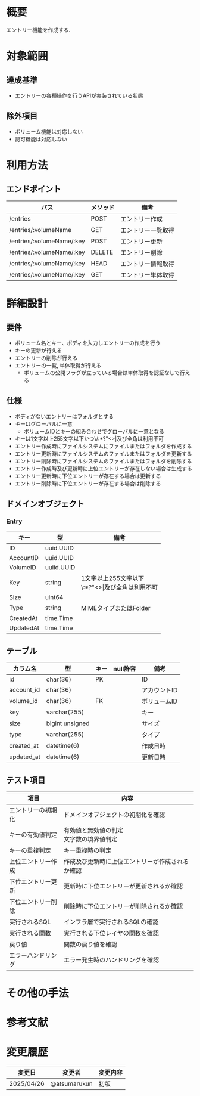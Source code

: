 # 概要

エントリー機能を作成する.

# 対象範囲

## 達成基準

- エントリーの各種操作を行うAPIが実装されている状態

## 除外項目

- ボリューム機能は対応しない
- 認可機能は対応しない

# 利用方法

## エンドポイント

| パス | メソッド | 備考 |
| --- | --- | --- |
| /entries | POST | エントリー作成 |
| /entries/:volumeName | GET | エントリー一覧取得 |
| /entries/:volumeName/:key | POST | エントリー更新 |
| /entries/:volumeName/:key | DELETE | エントリー削除 |
| /entries/:volumeName/:key | HEAD | エントリー情報取得 |
| /entries/:volumeName/:key | GET | エントリー単体取得 |

# 詳細設計

## 要件

- ボリューム名とキー、ボディを入力しエントリーの作成を行う
- キーの更新が行える
- エントリーの削除が行える
- エントリーの一覧, 単体取得が行える
  - ボリュームの公開フラグが立っている場合は単体取得を認証なしで行える

## 仕様

- ボディがないエントリーはフォルダとする
- キーはグローバルに一意
  - ボリュームIDとキーの組み合わせでグローバルに一意となる
- キーは1文字以上255文字以下かつ\\/:*?"<>|及び全角は利用不可
- エントリー作成時にファイルシステムにファイルまたはフォルダを作成する
- エントリー更新時にファイルシステムのファイルまたはフォルダを更新する
- エントリー削除時にファイルシステムのファイルまたはフォルダを削除する
- エントリー作成時及び更新時に上位エントリーが存在しない場合は生成する
- エントリー更新時に下位エントリーが存在する場合は更新する
- エントリー削除時に下位エントリーが存在する場合は削除する

## ドメインオブジェクト

### Entry

| キー | 型 | 備考 |
| --- | --- | --- |
| ID | uuid.UUID | |
| AccountID | uuid.UUID | |
| VolumeID | uuiid.UUID | |
| Key | string | 1文字以上255文字以下<br />\\:*?"<>\|及び全角は利用不可 |
| Size | uint64 | |
| Type | string | MIMEタイプまたはFolder |
| CreatedAt | time.Time | |
| UpdatedAt | time.Time | |

## テーブル

| カラム名 | 型 | キー | null許容 | 備考 |
| --- | --- | --- | --- | --- |
| id | char(36) | PK | | ID |
| account_id | char(36) | | | アカウントID |
| volume_id | char(36) | FK | | ボリュームID |
| key | varchar(255) | | | キー |
| size | bigint unsigned | | | サイズ |
| type | varchar(255) | | | タイプ |
| created_at | datetime(6) | | | 作成日時 |
| updated_at | datetime(6) | | | 更新日時 |

## テスト項目

| 項目 | 内容 |
| --- | --- |
| エントリーの初期化 | ドメインオブジェクトの初期化を確認 |
| キーの有効値判定 | 有効値と無効値の判定<br />文字数の境界値判定 |
| キーの重複判定 | キー重複時の判定 |
| 上位エントリー作成 | 作成及び更新時に上位エントリーが作成されるか確認 |
| 下位エントリー更新 | 更新時に下位エントリーが更新されるか確認 |
| 下位エントリー削除 | 削除時に下位エントリーが削除されるか確認 |
| 実行されるSQL | インフラ層で実行されるSQLの確認 |
| 実行される関数 | 実行される下位レイヤの関数を確認 |
| 戻り値 | 関数の戻り値を確認 |
| エラーハンドリング | エラー発生時のハンドリングを確認 |

# その他の手法

# 参考文献

# 変更履歴

| 変更日 | 変更者 | 変更内容 |
| --- | --- | --- |
| 2025/04/26 | @atsumarukun | 初版 |
